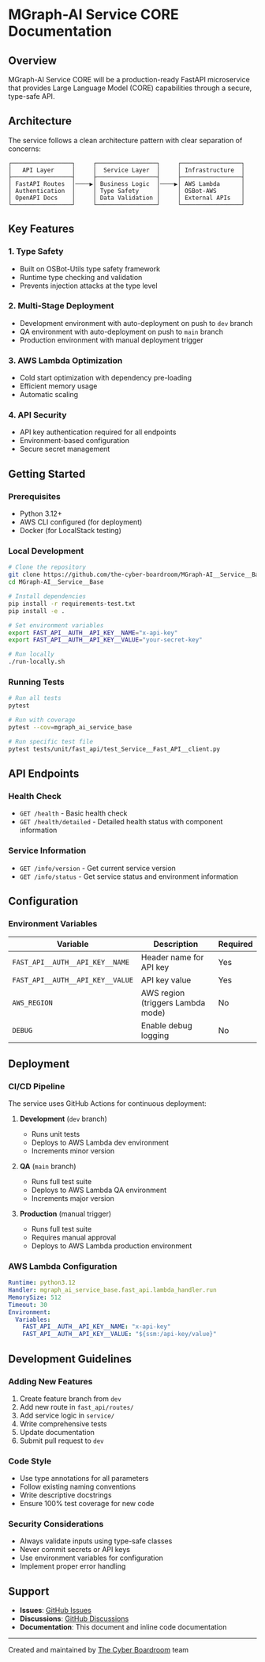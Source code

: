 # MGraph-AI Service CORE Documentation

## Overview

MGraph-AI Service CORE will be a production-ready FastAPI microservice that provides Large Language Model (CORE) capabilities through a secure, type-safe API. 

## Architecture

The service follows a clean architecture pattern with clear separation of concerns:

```
┌─────────────────┐     ┌─────────────────┐     ┌─────────────────┐
│   API Layer     │     │  Service Layer  │     │ Infrastructure  │
├─────────────────┤     ├─────────────────┤     ├─────────────────┤
│ FastAPI Routes  │────▶│ Business Logic  │────▶│ AWS Lambda      │
│ Authentication  │     │ Type Safety     │     │ OSBot-AWS       │
│ OpenAPI Docs    │     │ Data Validation │     │ External APIs   │
└─────────────────┘     └─────────────────┘     └─────────────────┘
```

## Key Features

### 1. Type Safety
- Built on OSBot-Utils type safety framework
- Runtime type checking and validation
- Prevents injection attacks at the type level

### 2. Multi-Stage Deployment
- Development environment with auto-deployment on push to `dev` branch
- QA environment with auto-deployment on push to `main` branch
- Production environment with manual deployment trigger

### 3. AWS Lambda Optimization
- Cold start optimization with dependency pre-loading
- Efficient memory usage
- Automatic scaling

### 4. API Security
- API key authentication required for all endpoints
- Environment-based configuration
- Secure secret management

## Getting Started

### Prerequisites
- Python 3.12+
- AWS CLI configured (for deployment)
- Docker (for LocalStack testing)

### Local Development
```bash
# Clone the repository
git clone https://github.com/the-cyber-boardroom/MGraph-AI__Service__Base.git
cd MGraph-AI__Service__Base

# Install dependencies
pip install -r requirements-test.txt
pip install -e .

# Set environment variables
export FAST_API__AUTH__API_KEY__NAME="x-api-key"
export FAST_API__AUTH__API_KEY__VALUE="your-secret-key"

# Run locally
./run-locally.sh
```

### Running Tests
```bash
# Run all tests
pytest

# Run with coverage
pytest --cov=mgraph_ai_service_base

# Run specific test file
pytest tests/unit/fast_api/test_Service__Fast_API__client.py
```

## API Endpoints

### Health Check
- `GET /health` - Basic health check
- `GET /health/detailed` - Detailed health status with component information

### Service Information
- `GET /info/version` - Get current service version
- `GET /info/status` - Get service status and environment information

## Configuration

### Environment Variables
| Variable | Description | Required |
|----------|-------------|----------|
| `FAST_API__AUTH__API_KEY__NAME` | Header name for API key | Yes |
| `FAST_API__AUTH__API_KEY__VALUE` | API key value | Yes |
| `AWS_REGION` | AWS region (triggers Lambda mode) | No |
| `DEBUG` | Enable debug logging | No |

## Deployment

### CI/CD Pipeline
The service uses GitHub Actions for continuous deployment:

1. **Development** (`dev` branch)
   - Runs unit tests
   - Deploys to AWS Lambda dev environment
   - Increments minor version

2. **QA** (`main` branch)
   - Runs full test suite
   - Deploys to AWS Lambda QA environment
   - Increments major version

3. **Production** (manual trigger)
   - Runs full test suite
   - Requires manual approval
   - Deploys to AWS Lambda production environment

### AWS Lambda Configuration
```yaml
Runtime: python3.12
Handler: mgraph_ai_service_base.fast_api.lambda_handler.run
MemorySize: 512
Timeout: 30
Environment:
  Variables:
    FAST_API__AUTH__API_KEY__NAME: "x-api-key"
    FAST_API__AUTH__API_KEY__VALUE: "${ssm:/api-key/value}"
```

## Development Guidelines

### Adding New Features
1. Create feature branch from `dev`
2. Add new route in `fast_api/routes/`
3. Add service logic in `service/`
4. Write comprehensive tests
5. Update documentation
6. Submit pull request to `dev`

### Code Style
- Use type annotations for all parameters
- Follow existing naming conventions
- Write descriptive docstrings
- Ensure 100% test coverage for new code

### Security Considerations
- Always validate inputs using type-safe classes
- Never commit secrets or API keys
- Use environment variables for configuration
- Implement proper error handling

## Support

- **Issues**: [GitHub Issues](https://github.com/the-cyber-boardroom/MGraph-AI__Service__Base/issues)
- **Discussions**: [GitHub Discussions](https://github.com/the-cyber-boardroom/MGraph-AI__Service__Base/discussions)
- **Documentation**: This document and inline code documentation

---

Created and maintained by [The Cyber Boardroom](https://github.com/the-cyber-boardroom) team